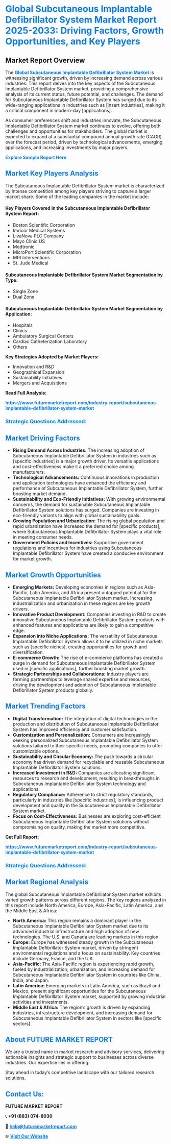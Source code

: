 <h1 style="color: #007BFF;">Global Subcutaneous Implantable Defibrillator System Market Report 2025-2033: Driving Factors, Growth Opportunities, and Key Players</h1>

<section id="overview">
<h2>Market Report Overview</h2>
<p>The <a href="https://www.futuremarketreport.com/industry-report/subcutaneous-implantable-defibrillator-system-market" style="color: #007BFF; text-decoration: none;"><strong>Global Subcutaneous Implantable Defibrillator System Market</strong></a> is witnessing significant growth, driven by increasing demand across various industries. This report delves into the key aspects of the Subcutaneous Implantable Defibrillator System market, providing a comprehensive analysis of its current status, future potential, and challenges. The demand for Subcutaneous Implantable Defibrillator System has surged due to its wide-ranging applications in industries such as [insert industries], making it a critical component in modern-day [applications].</p>
<p>As consumer preferences shift and industries innovate, the Subcutaneous Implantable Defibrillator System market continues to evolve, offering both challenges and opportunities for stakeholders. The global market is expected to expand at a substantial compound annual growth rate (CAGR) over the forecast period, driven by technological advancements, emerging applications, and increasing investments by major players.</p>
</section>

<section id="overview">
<p><a href="https://www.futuremarketreport.com/request-sample/reportId=51885" style="color: #007BFF; text-decoration: none;"><strong>Explore Sample Report Here</strong></a></p>
</section>

<section id="key-players">
<h2 style="color: #007BFF;">Market Key Players Analysis</h2>
<p>The Subcutaneous Implantable Defibrillator System market is characterized by intense competition among key players striving to capture a larger market share. Some of the leading companies in the market include:</p>
<h4>Key Players Covered in the Subcutaneous Implantable Defibrillator System Report:</h4>
<ul><li>Boston Scientific Corporation</li><li>Imricor Medical Systems</li><li>LivaNova PLC Company</li><li>Mayo Clinic US</li><li>Medtronic</li><li>MicroPort Scientific Corporation</li><li>MRI Interventions</li><li>St. Jude Medical</li></ul>
<h4>Subcutaneous Implantable Defibrillator System Market Segmentation by Type:</h4>
<ul><li>Single Zone</li><li>Dual Zone</li></ul>

<h4>Subcutaneous Implantable Defibrillator System Market Segmentation by Application:</h4>
<ul><li>Hospitals</li><li>Clinics</li><li>Ambulatory Surgical Centers</li><li>Cardiac Catheterization Laboratory</li><li>Others</li></ul>
<p><strong>Key Strategies Adopted by Market Players:</strong></p>
<ul>
<li>Innovation and R&D</li>
<li>Geographical Expansion</li>
<li>Sustainability Initiatives</li>
<li>Mergers and Acquisitions</li>
</ul>
</section>

<section>
<p><strong>Read Full Analysis: </strong></p><a href="https://www.futuremarketreport.com/industry-report/subcutaneous-implantable-defibrillator-system-market" style="color: #007BFF; text-decoration: none;"><strong>https://www.futuremarketreport.com/industry-report/subcutaneous-implantable-defibrillator-system-market</strong></a>
<h3 style="color: #007BFF;">Strategic Questions Addressed:</h3>
</section>

<section id="driving-factors">
<h2 style="color: #007BFF;">Market Driving Factors</h2>
<ul>
<li><strong>Rising Demand Across Industries:</strong> The increasing adoption of Subcutaneous Implantable Defibrillator System in industries such as [specific industries] is a major growth driver. Its versatile applications and cost-effectiveness make it a preferred choice among manufacturers.</li>
<li><strong>Technological Advancements:</strong> Continuous innovations in production and application technologies have enhanced the efficiency and performance of Subcutaneous Implantable Defibrillator System, further boosting market demand.</li>
<li><strong>Sustainability and Eco-Friendly Initiatives:</strong> With growing environmental concerns, the demand for sustainable Subcutaneous Implantable Defibrillator System solutions has surged. Companies are investing in eco-friendly variants to align with global sustainability goals.</li>
<li><strong>Growing Population and Urbanization:</strong> The rising global population and rapid urbanization have increased the demand for [specific products], where Subcutaneous Implantable Defibrillator System plays a vital role in meeting consumer needs.</li>
<li><strong>Government Policies and Incentives:</strong> Supportive government regulations and incentives for industries using Subcutaneous Implantable Defibrillator System have created a conducive environment for market growth.</li>
</ul>
</section>

<section id="growth-opportunities">
<h2 style="color: #007BFF;">Market Growth Opportunities</h2>
<ul>
<li><strong>Emerging Markets:</strong> Developing economies in regions such as Asia-Pacific, Latin America, and Africa present untapped potential for the Subcutaneous Implantable Defibrillator System market. Increasing industrialization and urbanization in these regions are key growth drivers.</li>
<li><strong>Innovative Product Development:</strong> Companies investing in R&D to create innovative Subcutaneous Implantable Defibrillator System products with enhanced features and applications are likely to gain a competitive edge.</li>
<li><strong>Expansion into Niche Applications:</strong> The versatility of Subcutaneous Implantable Defibrillator System allows it to be utilized in niche markets such as [specific niches], creating opportunities for growth and diversification.</li>
<li><strong>E-commerce Growth:</strong> The rise of e-commerce platforms has created a surge in demand for Subcutaneous Implantable Defibrillator System used in [specific applications], further boosting market growth.</li>
<li><strong>Strategic Partnerships and Collaborations:</strong> Industry players are forming partnerships to leverage shared expertise and resources, driving the development and adoption of Subcutaneous Implantable Defibrillator System products globally.</li>
</ul>
</section>

<section id="trending-factors">
<h2 style="color: #007BFF;">Market Trending Factors</h2>
<ul>
<li><strong>Digital Transformation:</strong> The integration of digital technologies in the production and distribution of Subcutaneous Implantable Defibrillator System has improved efficiency and customer satisfaction.</li>
<li><strong>Customization and Personalization:</strong> Consumers are increasingly seeking personalized Subcutaneous Implantable Defibrillator System solutions tailored to their specific needs, prompting companies to offer customizable options.</li>
<li><strong>Sustainability and Circular Economy:</strong> The push towards a circular economy has driven demand for recyclable and reusable Subcutaneous Implantable Defibrillator System solutions.</li>
<li><strong>Increased Investment in R&D:</strong> Companies are allocating significant resources to research and development, resulting in breakthroughs in Subcutaneous Implantable Defibrillator System technology and applications.</li>
<li><strong>Regulatory Compliance:</strong> Adherence to strict regulatory standards, particularly in industries like [specific industries], is influencing product development and quality in the Subcutaneous Implantable Defibrillator System market.</li>
<li><strong>Focus on Cost-Effectiveness:</strong> Businesses are exploring cost-efficient Subcutaneous Implantable Defibrillator System solutions without compromising on quality, making the market more competitive.</li>
</ul>
</section>

<section>
<p><strong>Get Full Report: </strong></p><a href="https://www.futuremarketreport.com/industry-report/subcutaneous-implantable-defibrillator-system-market" style="color: #007BFF; text-decoration: none;"><strong>https://www.futuremarketreport.com/industry-report/subcutaneous-implantable-defibrillator-system-market</strong></a>
<h3 style="color: #007BFF;">Strategic Questions Addressed:</h3>
</section>


<section id="regional-analysis">
<h2 style="color: #007BFF;">Market Regional Analysis</h2>
<p>The global Subcutaneous Implantable Defibrillator System market exhibits varied growth patterns across different regions. The key regions analyzed in this report include North America, Europe, Asia-Pacific, Latin America, and the Middle East & Africa:</p>
<ul>
<li><strong>North America:</strong> This region remains a dominant player in the Subcutaneous Implantable Defibrillator System market due to its advanced industrial infrastructure and high adoption of new technologies. The U.S. and Canada are leading markets in this region.</li>
<li><strong>Europe:</strong> Europe has witnessed steady growth in the Subcutaneous Implantable Defibrillator System market, driven by stringent environmental regulations and a focus on sustainability. Key countries include Germany, France, and the U.K.</li>
<li><strong>Asia-Pacific:</strong> The Asia-Pacific region is experiencing rapid growth, fueled by industrialization, urbanization, and increasing demand for Subcutaneous Implantable Defibrillator System in countries like China, India, and Japan.</li>
<li><strong>Latin America:</strong> Emerging markets in Latin America, such as Brazil and Mexico, present significant opportunities for the Subcutaneous Implantable Defibrillator System market, supported by growing industrial activities and investments.</li>
<li><strong>Middle East & Africa:</strong> The region’s growth is driven by expanding industries, infrastructure development, and increasing demand for Subcutaneous Implantable Defibrillator System in sectors like [specific sectors].</li>
</ul>
</section>

<footer>
<h2 style="color: #007BFF;">About FUTURE MARKET REPORT</h2>
<p>We are a trusted name in market research and advisory services, delivering actionable insights and strategic support to businesses across diverse industries. Our expertise lies in offering:</p>

<p>Stay ahead in today’s competitive landscape with our tailored research solutions.</p>

<h2 style="color: #007BFF;">Contact Us:</h2>
<p><strong>FUTURE MARKET REPORT</strong></p>
<p>📞 <strong>+91 (883) 074-8030</strong></p>
<p>📧 <strong><a href="mailto:help@futuremarketreport.com" style="color: #007BFF;">help@futuremarketreport.com</a></strong></p>
<p>🌐 <strong><a href="https://www.futuremarketreport.com/" style="color: #007BFF;">Visit Our Website</a></strong></p>
</footer>